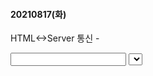 #### 20210817(화)
HTML<->Server 통신
-<form method =post/get action=서버프로그램>
    <input type=text/hidden/radio/checkbox>
    <select>
    <textarea>
    <input type=submit/reset>
</form>  < - 전제 화면 refresh

javascrip<->Server 통신:                                        text < JSON < XML
AJAX(Asychronous Javascript And Xml)     XML->HTML확장판  데이터를 보낼떄 xml,text(String),json으로 보낼수 있음
JSON(JavaScript Object Noatation) 객체표기법 
-전체화면 refresh가 필요없음(주고받는 데이터가 감소)
  
동기식(Synchronous):데이터를 보내고 응답기다림 // 비동기식(Asynchronous):데이터를 보내고 기다림x,client가 콜백등록하고 응답오면 콜백을 실행시킴.
- .is(":checked/visible/hidden/disabled")
- .index();
- $('td').height(); 마진 포함    $('td').innerheight();텍스트만
- inNan(); notnumbeer->정수 아니면 true 맞으면 false  //$.isNumeric() 숫자면 true
- attr(type,text):type 을 text로 없으면 생성  removeattr(type) : 삭제
- k=$("name").attr(type): type 을 찾아줌

#### 20210816(월)test08
-선택자     :   -id선택자:       #
                -class선택자:    .
                -태그선택자:     ''   $('body'),$('form')-$('form:eq(1)')
- name      : $(input[name=?]).val('an') -중복시 :$('input[name=?]:eq(1)').val('an')
$('input[name=?]#?//.?').val('an') 도 사용 가능
-prop  -변형 ->prop('type','text')
-  정규표현식:[]-> or,또는 
            :*  ->0개 이상의 문자
            :.  ->한개의 문자.
            :{} ->반봇횟수
            :^  ->~로 시작한는
            :$  ->~로 끝나는 
the  The  -> 대소문자 구분없이   "[Tt]he"<- 정규표현식  []은 or
a로 시작하는 모든 단어 : "a*"->at,a,anthoer
"a." ->at,an,am
"a.{3}"  -> any,amy,ami,and

close 가깝다.
closest가장 가까운
k=$("#a").closest('table').prop('id')

append  prepend 기준 태그의 안쪽 앞뒤에 추가
after   before <- 기준태그의 바깥 앞뒤에 추가
.empty()  -> 비움
.hasClass()  포함 여부 -$('table')hasclass('redColor');->true /false
gt(greater than  ~보다 큰)
lt(Less than ~보다 작은)

#### 202010813(금)test07
n=1;
x=n++; ->n값을 x에 넣고나서,n값을 증가시킨다.
x=++n;  -> n값을 증갓시키고 x에 저장

#### 20210812(목) test04참조,test05
<input type=text/hidden/numer/date/datetime/money/textarea...>  =>.val();
<select>,<textarea>=val();
<input type=radio/checkbox>  =>.is(":checked")=>true/false
값 화면에 추가 :.text(문자열 그대로 표시)//.html(문자열을 hhtml태그로 인식/화면에 그리기)
- 뛰어쓰기:&nbsp;
- 기본 선택:checked//seleted


#### 20210811(수)test03
- 콜백 : 실행을 등록해 놓고 맞으면 웹브라우저가 실행
- <form action="서브프로그램" method="post/get">
    <input>....
    <input type=submit/reset> =방와쇠(데이터를 서버에 전달)/입력태그를 비움.
  </from>\
  이벤트(event):on
    blur:focus가 떠났을 떄
    focus:마우스 왼쪽버튼이 눌려서 focus가 들어왔을떄.
    click:마우스 왼쪽 버튼이 클릭됐을 때
    dlbclick:마우스 왼쪽버튼이 더블 클릭 됐을 때
    change:html tag안의 값이변경 됐을떄 
    
-lable태그:for 속성을 사용하여 다른 요소와 결합할 수 있으며, 이때 <label> 요소의 for 속성값은 결합하고자 하는 요소의 id 속성값과 같아야. 요소를 결합하고자 하는 요소 내부에 위치시키면 for 속성을 사용하지 않더라도 해당 요소와 결합시킬 수 있습니다.텍스트를 클릭할 경우 <label> 요소와 연결된 요소를 곧바로 선택할 수 있어 사용자의 편의성을 높일 수 있습니다.
  - fadein(1000)/show() 서서히 나타남.fadein은 시간정살수있음//바로사라짐
  - fadeout(1000)/hide() 시간으로 사라짐//바로사라짐
  $(document).ready(function(){
      이거는 페이지가 준비되고 바로 실행 (초기값 줄수있음)
  })
  .on("액션","id","function")

  -style .변수 {}->   $().addclass('변수')  ->remeveclass()써

  

#### 20210810(화) -test02
- 자바 스크립트 배열 선언: var ar=[10];//var ar=new Array(10);  =길이가 10인 배열선언. 
자바 ArrayList와 비슷(추가 /삭제 수정이 자유롭다.)

1.추가:push() -> 인덱스 마지막에 추가-자바의 add()와 동일
-배열 출력:ar[index]
2. 수정 :ar[index]=값
3. 삭제: -3가지: -첫 인덱스 값 삭제: shift(); -리턴값으로 사용가능
                -delete a[index];
                -마지막 인덱스 값 삭제:k=a.pop(); - 리턴값으로 삭제한 값을 받음.          

- getElementsByName 은 배열로 호출 [] 인덱스값을 넣어줘야함.

- input 태크- 스트링으로 입력됨.

- setTimeout// clearTimeout(특정시간후 취소할떄사용.)
(일정 시간후에 1회 실행/취소) :
function getResult(){
    setTimeout(showText,3000);
}
function showText(){
    document.getElementsByName('point')[0].value="3초가 지났습니다."
}

- setInterval // clearlnterval
(일정 시간 간격으로 실행/취소)
timer=setInterval(showText,2000);//clearInterval(timer)
-자바스크립트 객체: vs배열은 순서가 있지만 자바스크립트는 순서가 의미가 없다.
선언-var obj={};->빈객체선언 ,객체는 k-v로 이루어짐(json(제이슨)포맷(형식).)
추가:obj['key']='v';  -v에는 함수도 사용가능 ->{key:funciont(){},함수()}
wkqktm

####
자바스크립트
특징  - 배열이 java- ArrayList와 많이 비슷.
     - 문법이 자바와 많이 비슷 .
     - 타입 선언이 없다.  타입 이 유연하게 바뀜.

1. 변수선언: 반드시 할 필요가 없다.
- ex) i=0;  -> var i=0;  ->let i=0;
 상수 :const k=1.23;
 
 2.  연산자 : 자바와 동일(사용법, 문법)!
 - a+b+c+d 중 하나라도 문자열이면 연결연산자 사용됨.

 &&절대경로:Root로부터의 경로명
-/Program File/Realtec

   상대경로:다른 폴더로 부터의 경로명(현재 내 폴더가 기준이 됨.)
   구분 : .(현재 폴더), ..(상위 폴더)

  -  interactive(상호작용)//사람<=> 컴퓨터
  1.alert(); 메서지 확인
  2.consloe.log();  콘솔창에 나옴 프로그램이 멈추지않고 메서지 나옴.
  3.confirm();y/n -> 결과 값을 받아서 사용가능(true/false)
    -k=confirm("종류하시겠습니까?");
    if(k==true){
        alert("종류합니다.");
    }else{
        alert("예전으로 돌아갑니다.");
    }


  4.prompt();사용자의 입력 데이터를 받아들임
        k=prompt("이름을 입력하세요.","문");
        alert(k);
        document.write(k);

        k=prompt("이름:");
        if(k==""){
            alert("다시.");
            
        }else{
            alert("너의 이름은:"+k);

추가.자바스크립트는 타입 구분없어서 문자열 비교시 k==""/k=='' 문자열,숫자 비교 타입 없음 
if(){
    let i=0;   ->let 으로 구분하면 사용 법위가 지정됨.  let않붙이고 선언하면 전역변수:범위에 속하지 않음.
}i=4


- 함수(function)

선언: function a(b,c){ -반환값 타입선언 없음. 매개변수도 타입 없이.
    return- 있으면 반환값 있는 함수/
            없으면 반환값 없는 함수.-> 없는 함수도 함수 중간에 return(호출했던부위로 돌아감)사용 가능 .단,반환값은 없음.           
}



